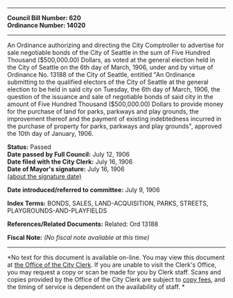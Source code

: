 * * * * *  
  
**Council Bill Number: [](#h0)[](#h2)620**   
**Ordinance Number: 14020**  
  
* * * * *  
  
An Ordinance authorizing and directing the City Comptroller to advertise for sale negotiable bonds of the City of Seattle in the sum of Five Hundred Thousand ($500,000.00) Dollars, as voted at the general election held in the City of Seattle on the 6th day of March, 1906, under and by virtue of Ordinance No. 13188 of the City of Seattle, entitled "An Ordinance submitting to the qualified electors of the City of Seattle at the general election to be held in said city on Tuesday, the 6th day of March, 1906, the question of the issuance and sale of negotiable bonds of said city in the amount of Five Hundred Thousand ($500,000.00) Dollars to provide money for the purchase of land for parks, parkways and play grounds, the improvement thereof and the payment of existing indebtedness incurred in the purchase of property for parks, parkways and play grounds", approved the 10th day of January, 1906.  
  
**Status:** Passed   
**Date passed by Full Council:** July 12, 1906   
**Date filed with the City Clerk:** July 16, 1906   
**Date of Mayor's signature:** July 16, 1906   
[(about the signature date)](/~public/approvaldate.htm)   
  
  
**Date introduced/referred to committee:** July 9, 1906   
  
**Index Terms:** BONDS, SALES, LAND-ACQUISITION, PARKS, STREETS, PLAYGROUNDS-AND-PLAYFIELDS  
  
**References/Related Documents:** Related: Ord 13188  
  
**Fiscal Note:** *(No fiscal note available at this time)*  
  
* * * * *  
  
*No text for this document is available on-line. You may view this document at [the Office of the City Clerk](http://www.seattle.gov/leg/clerk/contactUs.htm). If you are unable to visit the Clerk's Office, you may request a copy or scan be made for you by Clerk staff. Scans and copies provided by the Office of the City Clerk are subject to [copy fees](http://clerk.seattle.gov/~public/clerkfees.htm), and the timing of service is dependent on the availability of staff. *  
  
  
